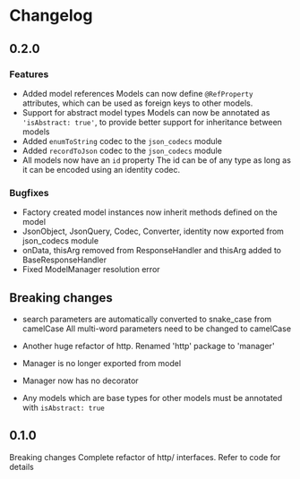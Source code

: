 # Changelog

## 0.2.0

### Features
- Added model references
    Models can now define `@RefProperty` attributes, which can be used as foreign
    keys to other models.
- Support for abstract model types
    Models can now be annotated as `'isAbstract: true'`, to provide better support
    for inheritance between models
- Added `enumToString` codec to the `json_codecs` module
- Added `recordToJson` codec to the `json_codecs` module
- All models now have an `id` property
    The id can be of any type as long as it can be encoded using an identity codec.

### Bugfixes
- Factory created model instances now inherit methods defined on the model
- JsonObject, JsonQuery, Codec, Converter, identity now exported from json_codecs module
- onData, thisArg removed from ResponseHandler and thisArg added to BaseResponseHandler
- Fixed ModelManager resolution error

## Breaking changes
- search parameters are automatically converted to snake_case from camelCase
  All multi-word parameters need to be changed to camelCase

- Another huge refactor of http. Renamed 'http' package to 'manager'
- Manager is no longer exported from model
- Manager now has no decorator
- Any models which are base types for other models must be annotated with `isAbstract: true`



## 0.1.0
Breaking changes
Complete refactor of http/ interfaces. Refer to code for details

